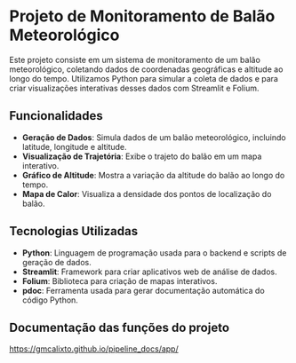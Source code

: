 # Projeto de Monitoramento de Balão Meteorológico

Este projeto consiste em um sistema de monitoramento de um balão meteorológico, coletando dados de coordenadas geográficas e altitude ao longo do tempo. Utilizamos Python para simular a coleta de dados e para criar visualizações interativas desses dados com Streamlit e Folium.

## Funcionalidades

- **Geração de Dados**: Simula dados de um balão meteorológico, incluindo latitude, longitude e altitude.
- **Visualização de Trajetória**: Exibe o trajeto do balão em um mapa interativo.
- **Gráfico de Altitude**: Mostra a variação da altitude do balão ao longo do tempo.
- **Mapa de Calor**: Visualiza a densidade dos pontos de localização do balão.

## Tecnologias Utilizadas

- **Python**: Linguagem de programação usada para o backend e scripts de geração de dados.
- **Streamlit**: Framework para criar aplicativos web de análise de dados.
- **Folium**: Biblioteca para criação de mapas interativos.
- **pdoc**: Ferramenta usada para gerar documentação automática do código Python.

## Documentação das funções do projeto

https://gmcalixto.github.io/pipeline_docs/app/